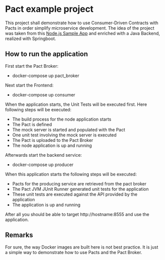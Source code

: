 # Pact example project

This project shall demonstrate how to use Consumer-Driven Contracts with Pacts in order simplify microservice development.
The idea of the project was taken from this [Node.js Sample App](https://github.com/ccoenraets/directory-react-nodejs) and enriched with a Java Backend, realized with Springboot.

## How to run the application

First start the Pact Broker:
- docker-compose up pact_broker
 
Next start the Frontend:
- docker-compose up consumer

When the application starts, the Unit Tests will be executed first. Here following steps will be executed:
+ The build process for the node application starts
+ The Pact is defined
+ The mock server is started and populated with the Pact
+ One unit test involving the mock server is executed
+ The Pact is uploaded to the Pact Broker
+ The node application is up and running

Afterwards start the backend service:
- docker-compose up producer

When this application starts the following steps will be executed:
+ Pacts for the producing service are retrieved from the pact broker
+ The Pact JVM JUnit Runner generated unit tests for the application
+ These unit tests are executed against the API provided by the application
+ The application is up and running

After all you should be able to target http://hostname:8555 and use the application.

## Remarks

For sure, the way Docker images are built here is not best practice. It is just a simple way to demonstrate how to use Pacts and the Pact Broker.
